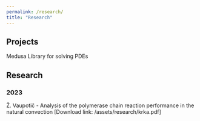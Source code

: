 ```yaml
---
permalink: /research/
title: "Research"
---
```


## Projects
Medusa Library for solving PDEs

## Research

### 2023
Ž. Vaupotič - Analysis of the polymerase chain reaction performance in the natural convection [Download link: /assets/research/krka.pdf]